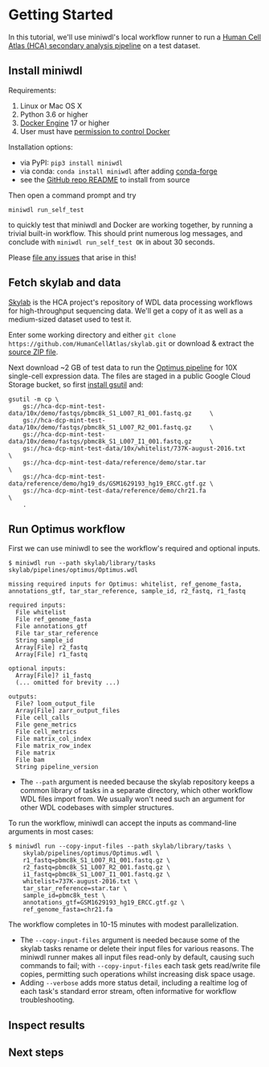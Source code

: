 # Getting Started

In this tutorial, we'll use miniwdl's local workflow runner to run a [Human Cell Atlas (HCA) secondary analysis pipeline](https://github.com/HumanCellAtlas/skylab/) on a test dataset.

## Install miniwdl

Requirements:

1. Linux or Mac OS X
2. Python 3.6 or higher
3. [Docker Engine](https://docs.docker.com/install/) 17 or higher
4. User must have [permission to control Docker](https://docs.docker.com/install/linux/linux-postinstall/#manage-docker-as-a-non-root-user)


Installation options:

* via PyPI: `pip3 install miniwdl`
* via conda: `conda install miniwdl` after adding [conda-forge](https://conda-forge.org/docs/user/introduction.html)
* see the [GitHub repo README](https://github.com/chanzuckerberg/miniwdl/) to install from source

Then open a command prompt and try 

```miniwdl run_self_test```

to quickly test that miniwdl and Docker are working together, by running a trivial built-in workflow. This should print numerous log messages, and conclude with `miniwdl run_self_test OK` in about 30 seconds.

Please [file any issues](https://github.com/chanzuckerberg/miniwdl/issues) that arise in this!

## Fetch skylab and data

[Skylab](https://github.com/HumanCellAtlas/skylab/) is the HCA project's repository of WDL data processing workflows for high-throughput sequencing data. We'll get a copy of it as well as a medium-sized dataset used to test it.

Enter some working directory and either `git clone https://github.com/HumanCellAtlas/skylab.git` or download & extract the [source ZIP file](https://github.com/HumanCellAtlas/skylab/archive/master.zip).

Next download ~2 GB of test data to run the [Optimus pipeline](https://github.com/HumanCellAtlas/skylab/tree/master/pipelines/optimus) for 10X single-cell expression data. The files are staged in a public Google Cloud Storage bucket, so first [install gsutil](https://cloud.google.com/storage/docs/gsutil_install) and:

```
gsutil -m cp \
    gs://hca-dcp-mint-test-data/10x/demo/fastqs/pbmc8k_S1_L007_R1_001.fastq.gz     \
    gs://hca-dcp-mint-test-data/10x/demo/fastqs/pbmc8k_S1_L007_R2_001.fastq.gz     \
    gs://hca-dcp-mint-test-data/10x/demo/fastqs/pbmc8k_S1_L007_I1_001.fastq.gz     \
    gs://hca-dcp-mint-test-data/10x/whitelist/737K-august-2016.txt                 \
    gs://hca-dcp-mint-test-data/reference/demo/star.tar                            \
    gs://hca-dcp-mint-test-data/reference/demo/hg19_ds/GSM1629193_hg19_ERCC.gtf.gz \
    gs://hca-dcp-mint-test-data/reference/demo/chr21.fa                            \
    .
```

## Run Optimus workflow

First we can use miniwdl to see the workflow's required and optional inputs.

```
$ miniwdl run --path skylab/library/tasks skylab/pipelines/optimus/Optimus.wdl

missing required inputs for Optimus: whitelist, ref_genome_fasta, annotations_gtf, tar_star_reference, sample_id, r2_fastq, r1_fastq

required inputs:
  File whitelist
  File ref_genome_fasta
  File annotations_gtf
  File tar_star_reference
  String sample_id
  Array[File] r2_fastq
  Array[File] r1_fastq

optional inputs:
  Array[File]? i1_fastq
  (... omitted for brevity ...)

outputs:
  File? loom_output_file
  Array[File] zarr_output_files
  File cell_calls
  File gene_metrics
  File cell_metrics
  File matrix_col_index
  File matrix_row_index
  File matrix
  File bam
  String pipeline_version
```

* The ``--path`` argument is needed because the skylab repository keeps a common library of tasks in a separate directory, which other workflow WDL files import from. We usually won't need such an argument for other WDL codebases with simpler structures.

To run the workflow, miniwdl can accept the inputs as command-line arguments in most cases:

```
$ miniwdl run --copy-input-files --path skylab/library/tasks \
    skylab/pipelines/optimus/Optimus.wdl \
    r1_fastq=pbmc8k_S1_L007_R1_001.fastq.gz \
    r2_fastq=pbmc8k_S1_L007_R2_001.fastq.gz \
    i1_fastq=pbmc8k_S1_L007_I1_001.fastq.gz \
    whitelist=737K-august-2016.txt \
    tar_star_reference=star.tar \
    sample_id=pbmc8k_test \
    annotations_gtf=GSM1629193_hg19_ERCC.gtf.gz \
    ref_genome_fasta=chr21.fa
```

The workflow completes in 10-15 minutes with modest parallelization.

* The ``--copy-input-files`` argument is needed because some of the skylab tasks rename or delete their input files for various reasons. The miniwdl runner makes all input files read-only by default, causing such commands to fail; with ``--copy-input-files`` each task gets read/write file copies, permitting such operations whilst increasing disk space usage.
* Adding ``--verbose`` adds more status detail, including a realtime log of each task's standard error stream, often informative for workflow troubleshooting.

## Inspect results

## Next steps


